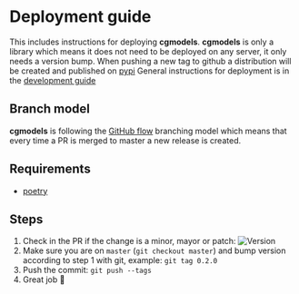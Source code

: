 # Deployment guide
This includes instructions for deploying **cgmodels**. **cgmodels** is only a library which means it does not need to be
deployed on any server, it only needs a version bump. When pushing a new tag to github a distribution will be created 
and published on [pypi][pypi] 
General instructions for deployment is in the [development guide][development-guide]

## Branch model

**cgmodels** is following the [GitHub flow][gh-flow] branching model which means that every time a PR is merged to 
master a new release is created.

## Requirements

- [poetry]

## Steps

1. Check in the PR if the change is a minor, mayor or patch: ![Version][pr-version]
1. Make sure you are on `master` (`git checkout master`) and bump version according to step 1 with git, example: `git tag 0.2.0`
1. Push the commit: `git push --tags`
1. Great job :whale2:


[pypi]: https://pypi.org/project/cgmodels/
[poetry]: https://python-poetry.org/docs/#installation
[pr-version]: docs/img/version.png
[confirm-deploy]: docs/img/confirm_deploy.png
[development-guide]: http://www.clinicalgenomics.se/development/publish/prod/
[gh-flow]: http://www.clinicalgenomics.se/development/dev/models/#rolling-release-github-flow
